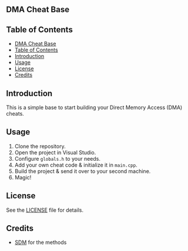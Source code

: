 ## DMA Cheat Base

## Table of Contents
- [DMA Cheat Base](#dma-cheat-base)
- [Table of Contents](#table-of-contents)
- [Introduction](#introduction)
- [Usage](#usage)
- [License](#license)
- [Credits](#credits)

## Introduction
This is a simple base to start building your Direct Memory Access (DMA) cheats.

## Usage
1. Clone the repository.
2. Open the project in Visual Studio.
3. Configure `globals.h` to your needs.
4. Add your own cheat code & initialize it in `main.cpp`.
5. Build the project & send it over to your second machine.
6. Magic!

## License
See the [LICENSE](LICENSE) file for details.

## Credits
- [SDM](https://github.com/IntelSDM/) for the methods
